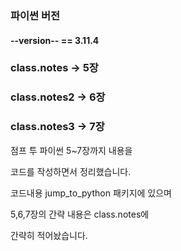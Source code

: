 ### 파이썬 버전
#### --version-- == 3.11.4

### class.notes -> 5장

### class.notes2 -> 6장

### class.notes3 -> 7장

점프 투 파이썬 5~7장까지 내용을

코드를 작성하면서 정리했습니다.

코드내용 jump_to_python 패키지에 있으며

5,6,7장의 간략 내용은 class.notes에

간략히 적어놨습니다.
